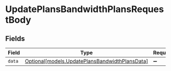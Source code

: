 # UpdatePlansBandwidthPlansRequestBody


## Fields

| Field                                                                                        | Type                                                                                         | Required                                                                                     | Description                                                                                  |
| -------------------------------------------------------------------------------------------- | -------------------------------------------------------------------------------------------- | -------------------------------------------------------------------------------------------- | -------------------------------------------------------------------------------------------- |
| `data`                                                                                       | [Optional[models.UpdatePlansBandwidthPlansData]](../models/updateplansbandwidthplansdata.md) | :heavy_minus_sign:                                                                           | N/A                                                                                          |
